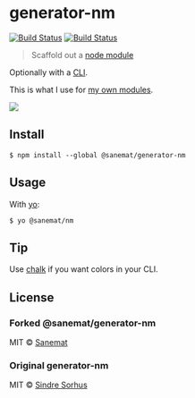 # generator-nm

[![Build Status][travis-image]][travis-url] [![Build Status][appveyor-image]][appveyor-url]

> Scaffold out a [node module](https://github.com/sindresorhus/node-module-boilerplate)

Optionally with a [CLI](http://en.wikipedia.org/wiki/Command-line_interface).

This is what I use for [my own modules](https://www.npmjs.com/~sanemat).

![](screenshot.png)


## Install

```
$ npm install --global @sanemat/generator-nm
```


## Usage

With [yo](https://github.com/yeoman/yo):

```
$ yo @sanemat/nm
```


## Tip

Use [chalk](https://github.com/sindresorhus/chalk) if you want colors in your CLI.


## License

### Forked @sanemat/generator-nm

MIT © [Sanemat](http://sane.jp)

### Original generator-nm

MIT © [Sindre Sorhus](http://sindresorhus.com)

[travis-url]: https://travis-ci.org/pandawing/generator-nm
[travis-image]: https://travis-ci.org/pandawing/generator-nm.svg?branch=master
[appveyor-url]: https://ci.appveyor.com/project/sanemat/generator-nm/branch/master
[appveyor-image]: https://ci.appveyor.com/api/projects/status/5ffy0tbjvo62p2vs/branch/master?svg=true
